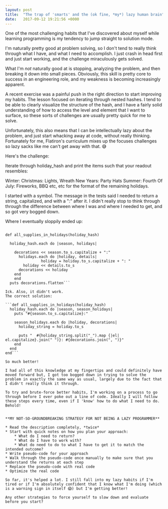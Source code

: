 ```yaml
---
layout: post
title:  "The trap of 'smarts' and the (ok fine, *my*) lazy human brain"
date:   2017-09-12 19:21:56 +0000
---
```


One of the most challenging habits that I've discovered about myself while learning programming is my tendency to jump straight to solution mode. 

I'm naturally pretty good at problem solving, so I don't tend to really think through what I have, and what I need to accomplish. I just crash in head first and just start working, and the challenge miraculously gets solved. 

What I'm *not* naturally good at is stopping, analyzing the problem, and then breaking it down into small pieces. Obviously, this skill is pretty core to success in an engineering role, and my weakness is becoming increasingly apparent. 

A recent exercise was a painful push in the right direction to start improving my habits. The lesson focused on iterating through nested hashes. I tend to be able to clearly visualize the structure of the hash, and I have a fairly solid understanding of how to access the level and element that I want to surface, so these sorts of challenges are usually pretty quick for me to solve. 

Unfortunately, this also means that I can be intellectually lazy about the problem, and just start whacking away at code, without really thinking. Fortunately for me, Flatiron's curriculum mixes up the focuses challenges so lazy sacks like me can't get away with that. 😅

Here's the challenge:

Iterate through holiday_hash and print the items such that your readout resembles:
   
  Winter:
     Christmas: Lights, Wreath
     New Years: Party Hats
  Summer:
     Fourth Of July: Fireworks, BBQ
  etc, etc for the format of the remaining holidays.

I started with a symbol. The message in the tests said I needed to return a string, capitalized, and with a ":" after it. I didn't really stop to think through through the difference between where I was and where I needed to get, and so got very bogged down.

Where I eventually sloppily ended up: 

```decorations = []

def all_supplies_in_holidays(holiday_hash)

  holiday_hash.each do |season, holidays|
	
    decorations << season.to_s.capitalize + ":"
      holidays.each do |holiday, details|
				holiday = holiday.to_s.capitalize + ": "
        holiday << details.to_s
      decorations << holiday
    end
	end
  puts decorations.flatten```

Ick. Also, it didn't work.	
The correct solution:
	
```def all_supplies_in_holidays(holiday_hash)
  holiday_hash.each do |season, season_holidays|
    puts "#{season.to_s.capitalize}:"

    season_holidays.each do |holiday, decorations|
      holiday_string = holiday.to_s

      puts "  #{holiday_string.split("_").map {|el| el.capitalize}.join(" ")}: #{decorations.join(", ")}"
    end
  end
end```

So much better!

I had all of this knowledge at my fingertips and could definitely have moved forward but, I got too bogged down in trying to solve the problem in exactly the same way as usual, largely due to the fact that I didn't really think it through.

To try and brute-force better habits, I'm working on a process to go through before I ever poke out a line of code. Ideally I will follow these steps every time, even if I 'know' how to do what I need to do. Behold!


**MY NOT-SO-GROUNDBREAKING STRATEGY FOR NOT BEING A LAZY PROGRAMMER**

* Read the description completely, *twice*
* Start with quick notes on how you plan your approach: 
	* What do I need to return? 
	* What do I have to work with?
	* What do need to do to what I have to get it to match the intended outcome?
* Write pseudo-code for your approach
* Walk through the pseudo-code once manually to make sure that you understand the returns at each step
* Replace the pseudo-code with real code
* Optimize the real code

So far, it's helped a lot. I still fall into my lazy habits if I'm tired or if I'm absolutely confident that I know what I'm doing (which is a warning sign in itself 😱) but I'm getting better!

Any other strategies to force yourself to slow down and evaluate before you start?
